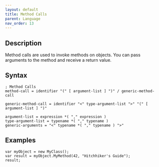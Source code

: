 ```yaml
---
layout: default
title: Method Calls
parent: Language
nav_order: 13
---
```


## Description

Method calls are used to invoke methods on objects. You can pass arguments to the method and receive a return value.

## Syntax

```abnf
; Method Calls
method-call = identifier "(" [ argument-list ] ")" / generic-method-call

generic-method-call = identifier "<" type-argument-list ">" "(" [ argument-list ] ")"

argument-list = expression *( "," expression )
type-argument-list = typename *( "," typename )
generic-arguments = "<" typename *( "," typename ) ">"
```

## Examples

```xs
var myObject = new MyClass();
var result = myObject.MyMethod(42, "Hitchhiker's Guide");
result;
```
